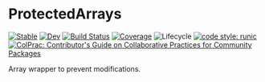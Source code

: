 # ProtectedArrays

[![Stable](https://img.shields.io/badge/docs-stable-blue.svg)](https://FedericoStra.github.io/ProtectedArrays.jl/stable/)
[![Dev](https://img.shields.io/badge/docs-dev-blue.svg)](https://FedericoStra.github.io/ProtectedArrays.jl/dev/)
[![Build Status](https://github.com/FedericoStra/ProtectedArrays.jl/actions/workflows/CI.yml/badge.svg?branch=master)](https://github.com/FedericoStra/ProtectedArrays.jl/actions/workflows/CI.yml?query=branch%3Amaster)
[![Coverage](https://codecov.io/gh/FedericoStra/ProtectedArrays.jl/branch/master/graph/badge.svg)](https://codecov.io/gh/FedericoStra/ProtectedArrays.jl)
![Lifecycle](https://img.shields.io/badge/lifecycle-maturing-blue.svg)
[![code style: runic](https://img.shields.io/badge/code_style-%E1%9A%B1%E1%9A%A2%E1%9A%BE%E1%9B%81%E1%9A%B2-black)](https://github.com/fredrikekre/Runic.jl)
[![ColPrac: Contributor's Guide on Collaborative Practices for Community Packages](https://img.shields.io/badge/ColPrac-Contributor's%20Guide-blueviolet)](https://github.com/SciML/ColPrac)

Array wrapper to prevent modifications.
